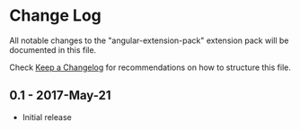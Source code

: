 # Change Log
All notable changes to the "angular-extension-pack" extension pack will be documented in this file.

Check [Keep a Changelog](http://keepachangelog.com/) for recommendations on how to structure this file.

## 0.1 - 2017-May-21
- Initial release
